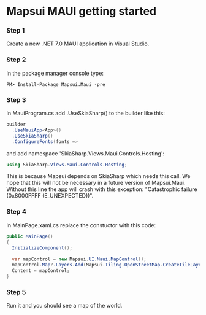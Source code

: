 
# Mapsui MAUI getting started

### Step 1
Create a new .NET 7.0 MAUI application in Visual Studio.

### Step 2
In the package manager console type:
```console
PM> Install-Package Mapsui.Maui -pre
```

### Step 3
In MauiProgram.cs add .UseSkiaSharp() to the builder like this:
```csharp
builder
  .UseMauiApp<App>()
  .UseSkiaSharp()
  .ConfigureFonts(fonts =>  
```

and add namespace 'SkiaSharp.Views.Maui.Controls.Hosting':

```csharp
using SkiaSharp.Views.Maui.Controls.Hosting;
```

This is because Mapsui depends on SkiaSharp which needs this call. We hope that this will not be necessary in a future version of Mapsui.Maui. Without this line the app will crash with this exception: "Catastrophic failure (0x8000FFFF (E_UNEXPECTED))".

### Step 4
In MainPage.xaml.cs replace the constuctor with this code:

```csharp
public MainPage()
{
  InitializeComponent();
  
  var mapControl = new Mapsui.UI.Maui.MapControl();
  mapControl.Map?.Layers.Add(Mapsui.Tiling.OpenStreetMap.CreateTileLayer());
  Content = mapControl;
}
```

### Step 5
Run it and you should see a map of the world.
